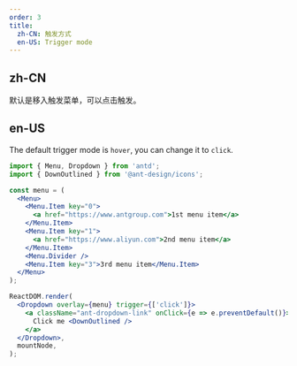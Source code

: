 ```yaml
---
order: 3
title:
  zh-CN: 触发方式
  en-US: Trigger mode
---
```


## zh-CN

默认是移入触发菜单，可以点击触发。

## en-US

The default trigger mode is `hover`, you can change it to `click`.

```jsx
import { Menu, Dropdown } from 'antd';
import { DownOutlined } from '@ant-design/icons';

const menu = (
  <Menu>
    <Menu.Item key="0">
      <a href="https://www.antgroup.com">1st menu item</a>
    </Menu.Item>
    <Menu.Item key="1">
      <a href="https://www.aliyun.com">2nd menu item</a>
    </Menu.Item>
    <Menu.Divider />
    <Menu.Item key="3">3rd menu item</Menu.Item>
  </Menu>
);

ReactDOM.render(
  <Dropdown overlay={menu} trigger={['click']}>
    <a className="ant-dropdown-link" onClick={e => e.preventDefault()}>
      Click me <DownOutlined />
    </a>
  </Dropdown>,
  mountNode,
);
```
